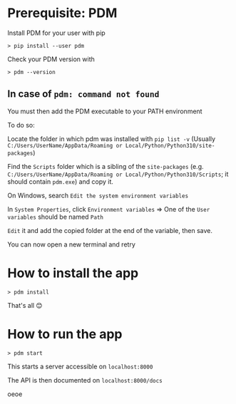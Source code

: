 # Prerequisite:  PDM 

Install PDM for your user with pip 

`> pip install --user pdm`

Check your PDM version with 

`> pdm --version`

## In case of `pdm: command not found`

You must then add the PDM executable to your PATH environment 

To do so: 

Locate the folder in which pdm was installed with `pip list -v` (Usually `C:/Users/UserName/AppData/Roaming or Local/Python/Python310/site-packages`)

Find the `Scripts` folder which is a sibling of the `site-packages` (e.g. `C:/Users/UserName/AppData/Roaming or Local/Python/Python310/Scripts`; it should contain `pdm.exe`) and copy it. 

On Windows, search `Edit the system environment variables`

In `System Properties`, click `Environment variables` => One of the `User variables` should be named `Path`

`Edit` it and add the copied folder at the end of the variable, then save. 

You can now open a new terminal and retry 

# How to install the app 

`> pdm install`

That's all 😊

# How to run the app 

```> pdm start```

This starts a server accessible on `localhost:8000`

The API is then documented on `localhost:8000/docs`

oeoe

